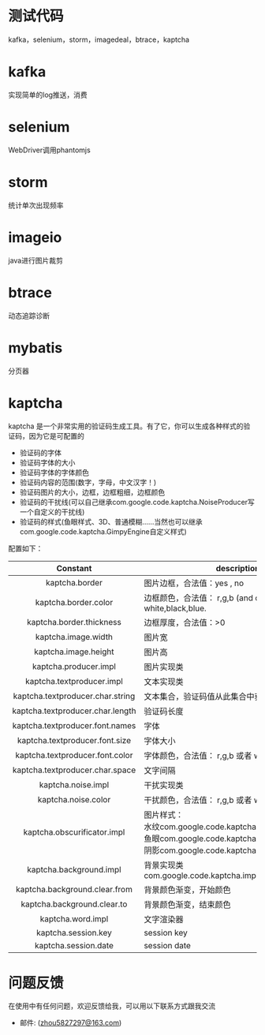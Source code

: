 # 测试代码
kafka，selenium，storm，imagedeal，btrace，kaptcha

# kafka
实现简单的log推送，消费

# selenium
WebDriver调用phantomjs

# storm
统计单次出现频率

# imageio
java进行图片裁剪

# btrace
动态追踪诊断

# mybatis
分页器

# kaptcha
kaptcha 是一个非常实用的验证码生成工具。有了它，你可以生成各种样式的验证码，因为它是可配置的  

* 验证码的字体
* 验证码字体的大小
* 验证码字体的字体颜色
* 验证码内容的范围(数字，字母，中文汉字！)
* 验证码图片的大小，边框，边框粗细，边框颜色
* 验证码的干扰线(可以自己继承com.google.code.kaptcha.NoiseProducer写一个自定义的干扰线)
* 验证码的样式(鱼眼样式、3D、普通模糊……当然也可以继承com.google.code.kaptcha.GimpyEngine自定义样式)

配置如下：  

| Constant      | description   | default|
| :-----------: |---------------| ------ |
|kaptcha.border	|图片边框，合法值：yes , no	|yes|
|kaptcha.border.color	|边框颜色，合法值： r,g,b (and optional alpha) 或者 white,black,blue.	|black|
|kaptcha.border.thickness	|边框厚度，合法值：>0	|1|
|kaptcha.image.width	|图片宽	|200|
|kaptcha.image.height	|图片高	|50|
|kaptcha.producer.impl	|图片实现类	|com.google.code.kaptcha.impl.DefaultKaptcha|
|kaptcha.textproducer.impl	|文本实现类	|com.google.code.kaptcha.text.impl.DefaultTextCreator|
|kaptcha.textproducer.char.string	|文本集合，验证码值从此集合中获取	|abcde2345678gfynmnpwx|
|kaptcha.textproducer.char.length	|验证码长度	|5|
|kaptcha.textproducer.font.names	|字体	|Arial, Courier|
|kaptcha.textproducer.font.size	|字体大小	|40px.|
|kaptcha.textproducer.font.color	|字体颜色，合法值： r,g,b  或者 white,black,blue.	|black|
|kaptcha.textproducer.char.space	|文字间隔	|2|
|kaptcha.noise.impl	|干扰实现类	|com.google.code.kaptcha.impl.DefaultNoise|
|kaptcha.noise.color	|干扰颜色，合法值： r,g,b 或者 white,black,blue.	|black|
|kaptcha.obscurificator.impl	|图片样式：  <br>水纹com.google.code.kaptcha.impl.WaterRipple<br>  鱼眼com.google.code.kaptcha.impl.FishEyeGimpy<br>  阴影com.google.code.kaptcha.impl.ShadowGimpy|	com.google.code.kaptcha.impl.WaterRipple|
|kaptcha.background.impl	|背景实现类	com.google.code.kaptcha.impl.DefaultBackground|
|kaptcha.background.clear.from	|背景颜色渐变，开始颜色	|light grey|
|kaptcha.background.clear.to	|背景颜色渐变，结束颜色	|white|
|kaptcha.word.impl	|文字渲染器|	com.google.code.kaptcha.text.impl.DefaultWordRenderer|
|kaptcha.session.key	|session key	|KAPTCHA_SESSION_KEY|
|kaptcha.session.date	|session date|	KAPTCHA_SESSION_DATE|


# 问题反馈
在使用中有任何问题，欢迎反馈给我，可以用以下联系方式跟我交流

* 邮件: (zhou5827297@163.com)
